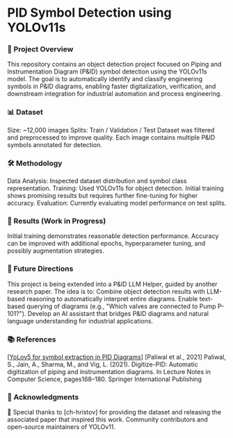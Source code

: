 # PID Symbol Detection using YOLOv11s

### 📌 Project Overview
This repository contains an object detection project focused on Piping and Instrumentation Diagram (P&ID) symbol detection using the YOLOv11s model. The goal is to automatically identify and classify engineering symbols in P&ID diagrams, enabling faster digitalization, verification, and downstream integration for industrial automation and process engineering.

### 📊 Dataset

Size: ~12,000 images
Splits: Train / Validation / Test
Dataset was filtered and preprocessed to improve quality.
Each image contains multiple P&ID symbols annotated for detection.

### 🛠️ Methodology

Data Analysis: Inspected dataset distribution and symbol class representation.
Training: Used YOLOv11s for object detection. Initial training shows promising results but requires further fine-tuning for higher accuracy.
Evaluation: Currently evaluating model performance on test splits.

### 🚀 Results (Work in Progress)
Initial training demonstrates reasonable detection performance.
Accuracy can be improved with additional epochs, hyperparameter tuning, and possibly augmentation strategies.

### 🔮 Future Directions
This project is being extended into a P&ID LLM Helper, guided by another research paper. The idea is to:
Combine object detection results with LLM-based reasoning to automatically interpret entire diagrams.
Enable text-based querying of diagrams (e.g., "Which valves are connected to Pump P-101?").
Develop an AI assistant that bridges P&ID diagrams and natural language understanding for industrial applications.

### 📚 References
[[YoLov5 for symbol extraction in PID Diagrams](https://www.researchgate.net/publication/366123842_YOLOv5_for_symbol_extraction_in_PID_diagrams)]
[Paliwal et al., 2021] Paliwal, S., Jain, A., Sharma, M., and Vig, L. (2021). Digitize-PID: Automatic digitization of piping and instrumentation diagrams. In Lecture Notes in Computer Science, pages168–180. Springer International Publishing

### 🙏 Acknowledgments
🔗 Special thanks to [ch-hristov] for providing the dataset and releasing the associated paper that inspired this work. 
Community contributors and open-source maintainers of YOLOv11.
